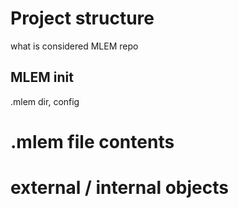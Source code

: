# Project structure

what is considered MLEM repo
## MLEM init
.mlem dir, config

# .mlem file contents

# external / internal objects